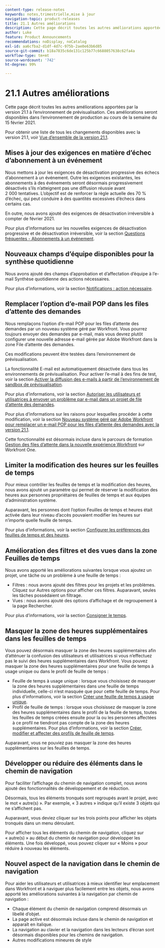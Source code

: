 ```yaml
---
content-type: release-notes
keywords: notes,trimestrielle,mise à jour
navigation-topic: product-releases
title: 21.1 Autres améliorations
description: Cette page décrit toutes les autres améliorations apportées par la version 21.1 à l’environnement de prévisualisation. Ces améliorations seront disponibles dans l’environnement de production au cours de la semaine du 15 février 2021.
author: Luke
feature: Product Announcements
recommendations: noDisplay, noCatalog
exl-id: aa6cfba2-d1df-4d7c-975b-2ae0e63b6d85
source-git-commit: b18a7835c6de131c125b77c6688057638c62fa4a
workflow-type: tm+mt
source-wordcount: '742'
ht-degree: 99%

---
```


# 21.1 Autres améliorations

Cette page décrit toutes les autres améliorations apportées par la version 21.1 à l’environnement de prévisualisation. Ces améliorations seront disponibles dans l’environnement de production au cours de la semaine du 15 février 2021.

Pour obtenir une liste de tous les changements disponibles avec la version 21.1, voir [Vue d’ensemble de la version 21.1](../../../product-announcements/product-releases/21.1-release-activity/21-1-release-overview.md).

## Mises à jour des exigences en matière d’échec d’abonnement à un événement

Nous mettons à jour les exigences de désactivation progressive des échecs d’abonnement à un événement. Outre les exigences existantes, les abonnements à des événements seront désormais progressivement désactivés s’ils n’atteignent pas une diffusion réussie avant 2 000 tentatives. L’objectif est de renforcer la règle actuelle des 70 % d’échec, qui peut conduire à des quantités excessives d’échecs dans certains cas.

En outre, nous avons ajouté des exigences de désactivation irréversible à compter de février 2021.

Pour plus d’informations sur les nouvelles exigences de désactivation progressive et de désactivation irréversible, voir la section [Questions fréquentes - Abonnements à un événement](../../../wf-api/general/event-subs-faq.md).

## Nouveaux champs d’équipe disponibles pour la synthèse quotidienne

Nous avons ajouté des champs d’approbation et d’affectation d’équipe à l’e-mail Synthèse quotidienne des actions nécessaires.

Pour plus d’informations, voir la section [Notifications : action nécessaire](../../../workfront-basics/using-notifications/notifications-action-needed.md).

## Remplacer l’option d’e-mail POP dans les files d’attente des demandes

Nous remplaçons l’option d’e-mail POP pour les files d’attente des demandes par un nouveau système géré par Workfront. Vous pourrez toujours envoyer des demandes par e-mail, mais vous devrez plutôt configurer une nouvelle adresse e-mail gérée par Adobe Workfront dans la zone File d’attente des demandes.

Ces modifications peuvent être testées dans l’environnement de prévisualisation.

La fonctionnalité E-mail est automatiquement désactivée dans tous les environnements de prévisualisation. Pour activer l’e-mail à des fins de test, voir la section [Activer la diffusion des e-mails à partir de l’environnement de sandbox de prévisualisation](../../../workfront-basics/using-notifications/enable-delivery-emails-from-preview-sandbox-environment.md).

Pour plus d’informations, voir la section [Autoriser les utilisateurs et utilisatrices à envoyer un problème par e-mail dans un projet de file d’attente des demandes](/help/quicksilver/manage-work/requests/create-requests/enable-email-issues-into-projects.md).

Pour plus d’informations sur les raisons pour lesquelles procéder à cette modification, voir la section [Nouveau système géré par Adobe Workfront pour remplacer un e-mail POP pour les files d’attente des demandes avec la version 21.1](../../../product-announcements/announcements/announcement-archive/pop-removal-request-queue.md).

Cette fonctionnalité est désormais incluse dans le parcours de formation [Gestion des files d’attente dans la nouvelle expérience Workfront](https://experienceleague.adobe.com/en/docs/workfront-learn/tutorials-workfront/home) sur Workfront One.

## Limiter la modification des heures sur les feuilles de temps

Pour mieux contrôler les feuilles de temps et la modification des heures, nous avons ajouté un paramètre qui permet de réserver la modification des heures aux personnes propriétaires de feuilles de temps et aux équipes d’administration système.

Auparavant, les personnes dont l’option Feuilles de temps et heures était activée dans leur niveau d’accès pouvaient modifier les heures sur n’importe quelle feuille de temps.

Pour plus d’informations, voir la section [Configurer les préférences des feuilles de temps et des heures](../../../administration-and-setup/set-up-workfront/configure-timesheets-schedules/timesheet-and-hour-preferences.md).

## Amélioration des filtres et des vues dans la zone Feuilles de temps

Nous avons apporté les améliorations suivantes lorsque vous ajoutez un projet, une tâche ou un problème à une feuille de temps :

* Filtres : nous avons ajouté des filtres pour les projets et les problèmes. Cliquez sur Autres options pour afficher ces filtres. Auparavant, seules les tâches possédaient un filtrage.
* Vues : nous avons ajouté des options d’affichage et de regroupement à la page Rechercher.

Pour plus d’informations, voir la section [Consigner le temps](../../../timesheets/create-and-manage-timesheets/log-time.md).

## Masquer la zone des heures supplémentaires dans les feuilles de temps

Vous pouvez désormais masquer la zone des heures supplémentaires afin d’atténuer la confusion des utilisateurs et utilisatrices si vous n’effectuez pas le suivi des heures supplémentaires dans Workfront. Vous pouvez masquer la zone des heures supplémentaires pour une feuille de temps à usage unique ou dans le profil de feuille de temps :

* Feuille de temps à usage unique : lorsque vous choisissez de masquer la zone des heures supplémentaires dans une feuille de temps individuelle, celle-ci n’est masquée que pour cette feuille de temps. Pour plus d’informations, voir la section [Créer une feuille de temps à usage unique](../../../timesheets/create-and-manage-timesheets/create-tmshts.md).
* Profil de feuille de temps : lorsque vous choisissez de masquer la zone des heures supplémentaires dans le profil de la feuille de temps, toutes les feuilles de temps créées ensuite pour la ou les personnes affectées à ce profil ne tiendront pas compte de la zone des heures supplémentaires. Pour plus d’informations, voir la section [Créer, modifier et affecter des profils de feuille de temps](../../../timesheets/create-and-manage-timesheets/create-timesheet-profiles.md).

Auparavant, vous ne pouviez pas masquer la zone des heures supplémentaires sur les feuilles de temps.

## Développer ou réduire des éléments dans le chemin de navigation

Pour faciliter l’affichage du chemin de navigation complet, nous avons ajouté des fonctionnalités de développement et de réduction.

Désormais, tous les éléments tronqués sont regroupés avant le projet, avec le mot « autre(s) ». Par exemple, « 3 autres » indique qu’il existe 3 objets qui ne s’affichent pas.

Auparavant, vous deviez cliquer sur les trois points pour afficher les objets tronqués dans un menu déroulant.

Pour afficher tous les éléments du chemin de navigation, cliquez sur « autre(s) » au début du chemin de navigation pour développer les éléments. Une fois développé, vous pouvez cliquer sur « Moins » pour réduire à nouveau les éléments.

## Nouvel aspect de la navigation dans le chemin de navigation

Pour aider les utilisateurs et utilisatrices à mieux identifier leur emplacement dans Workfront et à naviguer plus facilement entre les objets, nous avons apporté les améliorations suivantes à la navigation par chemin de navigation :

* Chaque élément du chemin de navigation comprend désormais un libellé d’objet.
* La page active est désormais incluse dans le chemin de navigation et apparaît en italique.
* La navigation au clavier et la navigation dans les lecteurs d’écran sont désormais disponibles pour les chemins de navigation.
* Autres modifications mineures de style

